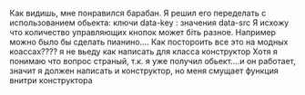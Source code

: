 Как видишь, мне понравился барабан.
Я решил его переделать с использованием обьекта: ключи data-key : значения data-src
Я исхожу что количество управляющих кнопок может біть разное. Например можно было бы сделать пианино....
Как постороить все это на модных коассах???? я не вьеду как написать для класса конструктор
Хотя я понимаю что вопрос страный, т.к. я уже получил обьект....и он работает, значит я должен написать и конструктор, но меня смущает функция внитри конструктора

